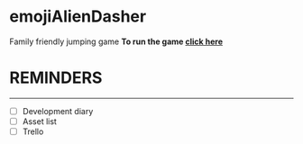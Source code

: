 # emojiAlienDasher
Family friendly jumping game
**To run the game [click here](https://chaimstanton.github.io/emojiAlienDasher/index.html)**

# REMINDERS
----
- [ ] Development diary
- [ ] Asset list
- [ ] Trello
